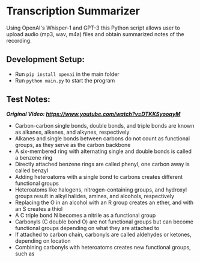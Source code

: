 # Transcription Summarizer 

Using OpenAI's Whisper-1 and GPT-3 this Python script allows user to upload audio (mp3, wav, m4a) files and obtain summarized notes of the recording.

## Development Setup:

- Run `pip install openai` in the main folder
- Run `python main.py` to start the program


## Test Notes:

*****Original Video:** https://www.youtube.com/watch?v=DTKKSyooqyM***

- Carbon-carbon single bonds, double bonds, and triple bonds are known as alkanes, alkenes, and alkynes, respectively
- Alkanes and single bonds between carbons do not count as functional groups, as they serve as the carbon backbone
- A six-membered ring with alternating single and double bonds is called a benzene ring
- Directly attached benzene rings are called phenyl, one carbon away is called benzyl
- Adding heteroatoms with a single bond to carbons creates different functional groups
- Heteroatoms like halogens, nitrogen-containing groups, and hydroxyl groups result in alkyl halides, amines, and alcohols, respectively
- Replacing the O in an alcohol with an R group creates an ether, and with an S creates a thiol
- A C triple bond N becomes a nitrile as a functional group
- Carbonyls (C double bond O) are not functional groups but can become functional groups depending on what they are attached to
- If attached to carbon chain, carbonyls are called aldehydes or ketones, depending on location
- Combining carbonyls with heteroatoms creates new functional groups, such as
